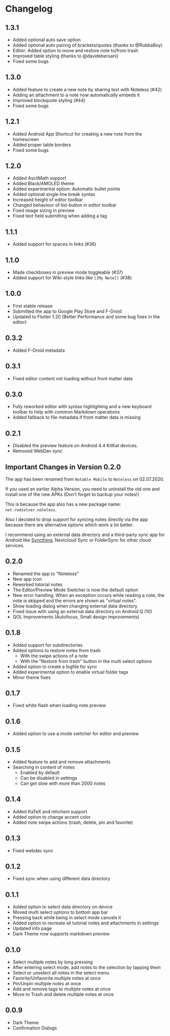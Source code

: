 # Changelog

## 1.3.1

- Added optional auto save option
- Added optional auto pairing of brackets/quotes (thanks to @RubbaBoy)
- Editor: Added option to move and restore note to/from trash
- Improved table styling (thanks to @davidebersani)
- Fixed some bugs

## 1.3.0

- Added feature to create a new note by sharing text with Noteless (#42)
- Adding an attachment to a note now automatically embeds it
- Improved blockquote styling (#44)
- Fixed some bugs

## 1.2.1

- Added Android App Shortcut for creating a new note from the homescreen
- Added proper table borders
- Fixed some bugs

## 1.2.0

- Added AsciiMath support
- Added Black/AMOLED theme
- Added experimental option: Automatic bullet points
- Added optional single line break syntax
- Increased height of editor toolbar
- Changed behaviour of list-button in editor toolbar
- Fixed image sizing in preview
- Fixed text field submitting when adding a tag

## 1.1.1

- Added support for spaces in links (#36)

## 1.1.0

- Made checkboxes in preview mode toggleable (#37)
- Added support for Wiki-style links like `[[My Note]]` (#38)

## 1.0.0

- First stable release
- Submitted the app to Google Play Store and F-Droid
- Updated to Flutter 1.20 (Better Performance and some bug fixes in the editor)

## 0.3.2

- Added F-Droid metadata

## 0.3.1

- Fixed editor content not loading without front matter data

## 0.3.0

- Fully reworked editor with syntax highlighting and a new keyboard toolbar to help with common Markdown operations
- Added fallback to file metadata if front matter data is missing

## 0.2.1

- Disabled the preview feature on Android 4.4 KitKat devices.
- Removed WebDav sync

## Important Changes in Version 0.2.0 

The app has been renamed from `Notable Mobile` to `Noteless` on 02.07.2020.

If you used an earlier Alpha Version, you need to uninstall the old one and install one of the new APKs (Don't forget to backup your notes!)

This is because the app also has a new package name: `net.redsolver.noteless`.

Also I decided to drop support for syncing notes directly via the app because there are alternative options which work a lot better.

I recommend using an external data directory and a third-party sync app for Android like [Syncthing](https://syncthing.net/), Nextcloud Sync or FolderSync for other cloud services.

## 0.2.0

- Renamed the app to "Noteless"
- New app icon
- Reworked tutorial notes
- The Editor/Preview Mode Switcher is now the default option
- New error handling: When an exception occurs while reading a note, the note is skipped and the errors are shown as "virtual notes".
- Show loading dialog when changing external data directory
- Fixed issue with using an external data directory on Android Q (10)
- QOL Improvements (Autofocus, Small design improvements)

## 0.1.8

- Added support for subdirectories
- Added options to restore notes from trash
  - With the swipe actions of a note
  - With the "Restore from trash" button in the multi select options
- Added option to create a logfile for sync 
- Added experimental option to enable virtual folder tags
- Minor theme fixes

## 0.1.7

- Fixed white flash when loading note preview

## 0.1.6

- Added option to use a mode switcher for editor and preview

## 0.1.5

- Added feature to add and remove attachments
- Searching in content of notes
  - Enabled by default
  - Can be disabled in settings
  - Can get slow with more than 2000 notes

## 0.1.4

- Added KaTeX and mhchem support
- Added option to change accent color
- Added note swipe actions (trash, delete, pin and favorite)

## 0.1.3

- Fixed webdav sync

## 0.1.2

- Fixed sync when using different data directory

## 0.1.1

- Added option to select data directory on device
- Moved multi select options to bottom app bar
- Pressing back while being in select mode cancels it
- Added option to recreate all tutorial notes and attachments in settings
- Updated info page
- Dark Theme now supports markdown preview

## 0.1.0

- Select multiple notes by long pressing
- After entering select mode, add notes to the selection by tapping them
- Select or unselect all notes in the select menu
- Favorite/Unfavorite multiple notes at once
- Pin/Unpin multiple notes at once
- Add and remove tags to multiple notes at once
- Move to Trash and delete multiple notes at once

## 0.0.9

- Dark Theme
- Confirmation Dialogs